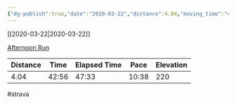 ```yaml
---
{"dg-publish":true,"date":"2020-03-22","distance":4.04,"moving_time":"42:56","elapsed_time":"47:33","pace":"10:38","total_elevation_gain":220,"url":"https://www.strava.com/activities/3225198823","permalink":"/01-personal/strava/2020-03-22-afternoon-run/","dgPassFrontmatter":true}
---
```



[[2020-03-22\|2020-03-22]]

[Afternoon Run](https://www.strava.com/activities/3225198823)

| Distance | Time  | Elapsed Time | Pace  | Elevation |
| -------- | ----- | ------------ | ----- | --------- |
| 4.04     | 42:56 | 47:33        | 10:38 | 220       |




#strava
